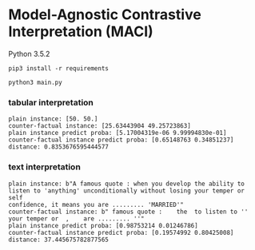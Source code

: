 # Model-Agnostic Contrastive Interpretation (MACI)

Python 3.5.2

```pip3 install -r requirements```

```python3 main.py```

### tabular interpretation

```
plain instance: [50. 50.]
counter-factual instance: [25.63443904 49.25723863]
plain instance predict proba: [5.17004319e-06 9.99994830e-01]
counter-factual instance predict proba: [0.65148763 0.34851237]
distance: 0.8353676595444577
```

### text interpretation

```
plain instance: b"A famous quote : when you develop the ability to listen to 'anything' unconditionally without losing your temper or self
confidence, it means you are ......... 'MARRIED'"
counter-factual instance: b" famous quote :    the  to listen to ''    your temper or  ,    are ......... ''"
plain instance predict proba: [0.98753214 0.01246786]
counter-factual instance predict proba: [0.19574992 0.80425008]
distance: 37.445675782877565
```